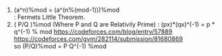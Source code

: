 1. (a^n)%mod       = (a^(n%(mod-1)))%mod \
                     : Fermets Little Theorem.
2. ( P/Q )%mod (Where P and Q are Relativily Prime) :
              (px)*(qx)^(-1) = p * q^(-1) % mod
               https://codeforces.com/blog/entry/57889  
               https://codeforces.com/gym/282114/submission/81680869 \
               so (P/Q)%mod = P Q^(-1) %mod
